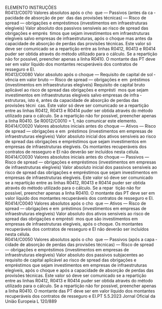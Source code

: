  
ELEMENTO  INSTRUÇÕES  
R0413/C0070  Valores absolutos após o cho ­
que — Passivos (antes da ca ­
pacidade de absorção de per ­
das das provisões técnicas) — 
Risco de  spread  — obrigações e 
empréstimos (investimentos 
em infraestruturas elegíveis)  Valor absoluto dos passivos sensíveis ao risco de  spread  das obrigações e emprés ­
timos que sejam investimentos em infraestruturas elegíveis salvo empresas de 
infraestruturas, após o choque mas antes da capacidade de absorção de perdas 
das provisões técnicas. Este valor só deve ser comunicado se a repartição entre as 
linhas R0412, R0413 e R0414 puder ser obtida através do método utilizado para 
o cálculo. Se a repartição não for possível, preencher apenas a linha R0410. 
O montante das PT deve ser em valor líquido dos montantes recuperáveis dos 
contratos de resseguro e EI.  
R0413/C0080  Valor absoluto após o choque 
— Requisito de capital de sol ­
vência em valor bruto — Risco 
de  spread  — obrigações e em ­
préstimos (investimentos em 
infraestruturas elegíveis)  Requisito de capital bruto aplicável ao risco de  spread  das obrigações e emprésti ­
mos que sejam investimentos em infraestruturas elegíveis salvo empresas de infra ­
estruturas, isto é, antes da capacidade de absorção de perdas das provisões técni ­
cas. Este valor só deve ser comunicado se a repartição entre as linhas R0412, 
R0413 e R0414 puder ser obtida através do método utilizado para o cálculo. Se a 
repartição não for possível, preencher apenas a linha R0410. 
Se R0012/C0010 = 1, não comunicar este elemento.  
R0414/C0020  Valores absolutos iniciais antes 
do choque — Ativos — Risco 
de  spread  — obrigações e em ­
préstimos (investimentos em 
empresas de infraestruturas 
elegíveis)  Valor absoluto inicial dos ativos sensíveis ao risco de  spread  das obrigações e 
empréstimos que sejam investimentos em empresas de infraestruturas elegíveis. 
Os montantes recuperáveis dos contratos de resseguro e EI não deverão ser 
incluídos nesta célula.  
R0414/C0030  Valores absolutos iniciais antes 
do choque — Passivos — 
Risco de  spread  — obrigações e 
empréstimos (investimentos 
em empresas de infraestruturas 
elegíveis)  Valor absoluto inicial dos passivos sensíveis ao risco de  spread  das obrigações e 
empréstimos que sejam investimentos em empresas de infraestruturas elegíveis. 
Este valor só deve ser comunicado se a repartição entre as linhas R0412, R0413 e 
R0414 puder ser obtida através do método utilizado para o cálculo. Se a repar ­
tição não for possível, preencher apenas a linha R0410. 
O montante das PT deve ser em valor líquido dos montantes recuperáveis dos 
contratos de resseguro e EI.  
R0414/C0040  Valores absolutos após o cho ­
que — Ativos — Risco de  
spread  — obrigações e em ­
préstimos (investimentos em 
empresas de infraestruturas 
elegíveis)  Valor absoluto dos ativos sensíveis ao risco de  spread  das obrigações e emprésti ­
mos que são investimentos em empresas de infraestruturas elegíveis, após o 
choque. 
Os montantes recuperáveis dos contratos de resseguro e EI não deverão ser 
incluídos nesta célula.  
R0414/C0050  Valores absolutos após o cho ­
que — Passivos (após a capa ­
cidade de absorção de perdas 
das provisões técnicas) — 
Risco de  spread  — obrigações e 
empréstimos (investimentos 
em empresas de infraestruturas 
elegíveis)  Valor absoluto dos passivos subjacentes ao requisito de capital aplicável ao risco 
de  spread  das obrigações e empréstimos que sejam investimentos em empresas de 
infraestruturas elegíveis, após o choque e após a capacidade de absorção de perdas 
das provisões técnicas. Este valor só deve ser comunicado se a repartição entre as 
linhas R0412, R0413 e R0414 puder ser obtida através do método utilizado para 
o cálculo. Se a repartição não for possível, preencher apenas a linha R0410. 
O montante das PT deve ser em valor líquido dos montantes recuperáveis dos 
contratos de resseguro e EI.PT  5.5.2023 Jornal Oficial da União Europeia L 120/889